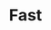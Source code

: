 ---
codehost: https://github.com/fast-af
dribbble: https://dribbble.com/fast
instagram: https://instagram.com/passwordless
linkedin: https://linkedin.com/company/fast
logohandle: fastco
sort: fast
title: Fast
twitter: https://x.com/fast
website: https://fast.co/
---